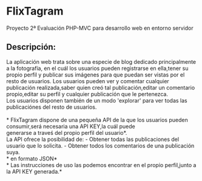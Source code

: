 # FlixTagram
Proyecto 2ª Evaluación PHP-MVC para desarrollo web en entorno servidor
<h2>Descripción:</h2>
La aplicación web trata sobre una especie de blog dedicado principalmente a la fotografía, en el cuál los usuarios pueden registrarse en ella,tener su propio perfil y publicar sus imágenes para que puedan ser vistas por el resto de usuarios.
Los usuarios pueden ver y comentar cualquier publicación realizada,saber quien creó tal publicación,editar un comentario propio,editar su perfil y cualquier publicación que le pertenezca.<br>
Los usuarios disponen también de un modo 'explorar' para ver todas las publicaciónes del resto de usuarios.<br><br>
* FlixTagram dispone de una pequeña API de la que los usuarios pueden consumir,será necesaria una API KEY,la cuál puede<br> generarse a traveś del propio perfil del usuario*.<br>
La API ofrece la posibilidad de:
- Obtener todas las publicaciones del usuario que lo solicita.
- Obtener todos los comentarios de una publicación suya.<br>
* en formato JSON*<br>
* Las instrucciones de uso las podemos encontrar en el propio perfil,junto a la API KEY generada.* 
